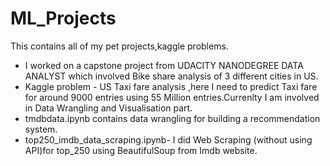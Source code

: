 # ML_Projects
This contains all of my pet projects,kaggle problems. 
<ul>
<li>I worked on a capstone project from UDACITY NANODEGREE DATA ANALYST which involved Bike share analysis  of 3 different cities in US. 
</li>
<li>Kaggle problem - US Taxi fare analysis ,here I need to predict Taxi fare for around 9000 entries using 55 Million entries.Currenlty I am involved in Data Wrangling and Visualisation part.
</li>
<li>tmdbdata.ipynb contains data wrangling for building a recommendation system.
</li>
<li>
  top250_imdb_data_scraping.ipynb- I did Web Scraping (without using API)for top_250 using BeautifulSoup from Imdb website. 
</li>
